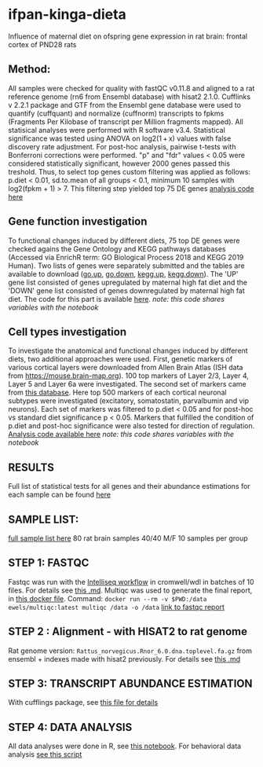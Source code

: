 # ifpan-kinga-dieta
Influence of maternal diet on ofspring gene expression in rat brain: frontal cortex of PND28 rats

## Method:
All samples were checked for quality with fastQC v0.11.8 and aligned to a rat reference genome (rn6 from Ensembl database) with hisat2 2.1.0. Cufflinks v 2.2.1 package and GTF from the Ensembl gene database were used to quantify (cuffquant) and normalize (cuffnorm) transcripts to fpkms (Fragments Per Kilobase of transcript per Million fragments mapped). All statisical analyses were performed with R software v3.4. Statistical significance was tested using ANOVA on log2(1 + x) values with false discovery rate adjustment. For post-hoc analysis, pairwise t-tests with Bonferroni corrections were performed. "p" and "fdr" values < 0.05 were considered statistically significant, however 2000 genes passed this treshold. Thus, to select top genes custom filtering was applied as follows: p.diet < 0.01, sd.to.mean of all groups < 0.1, minimum 10 samples with log2(fpkm + 1) > 7. This filtering step yielded top 75 DE genes [analysis code here](kinga-dieta.Rmd)

## Gene function investigation
To  functional changes induced by different diets, 75 top DE genes were checked agains the Gene Ontology and KEGG pathways databases (Accessed via EnrichR term: GO Biological Process 2018 and KEGG 2019 Human). Two lists of genes were separately submitted and the tables are available to download ([go.up](http://149.156.177.112/projects/ifpan-kinga-dieta/analysis/GO_up.txt), [go.down](http://149.156.177.112/projects/ifpan-kinga-dieta/analysis/GO_down.txt), [kegg.up](http://149.156.177.112/projects/ifpan-kinga-dieta/analysis/KEGG_up.txt), [kegg.down](http://149.156.177.112/projects/ifpan-kinga-dieta/analysis/KEGG_down.txt)). The 'UP' gene list consisted of genes upregulated by maternal high fat diet and the 'DOWN' gene list consisted of genes downregulated by maternal high fat diet. The code for this part is available [here](
functional-gene-analysis.R). *note: this code shares variables with the notebook*

## Cell types investigation 
To investigate the anatomical and functional changes induced by different diets, two additional approaches were used. First, genetic markers of various cortical layers were downloaded from Allen Brain Atlas (ISH data from https://mouse.brain-map.org). 100 top markers of Layer 2/3, Layer 4, Layer 5 and Layer 6a were investigated. The second set of markers came from [this database](http://research-pub.gene.com/NeuronSubtypeTranscriptomes/#study/study/GSE122100/studyReport.html). Here top 500 markers of each cortical neuronal subtypes were investigated (excitatory, somatostatin, parvalbumin and vip neurons). Each set of markers was filtered to p.diet < 0.05 and for post-hoc vs standard diet significance p < 0.05. Markers that fulfilled the condition of p.diet and post-hoc significance were also tested for direction of regulation. [Analysis code available here](cell-types-investigation.R) *note: this code shares variables with the notebook*

## RESULTS
Full list of statistical tests for all genes and their abundance estimations for each sample can be found [here](http://149.156.177.112/projects/ifpan-kinga-dieta/analysis/all-genes-anova.csv)

## SAMPLE LIST:
[full sample list here](sample-list.tsv)
80 rat brain samples
40/40 M/F
10 samples per group

## STEP 1: FASTQC
Fastqc was run with the [Intelliseq workflow](https://gitlab.com/intelliseq/workflows/raw/master/src/main/wdl/tasks/quality-check-fastqc/v0.1/quality-check-fastqc.wdl) in cromwell/wdl in batches of 10 files. For details see [this .md](run-fastqc-wdl-in-batches.md). Multiqc was used to generate the final report, in [this docker file](https://hub.docker.com/r/ewels/multiqc). Command:
`docker run --rm -v $PWD:/data ewels/multiqc:latest multiqc /data -o /data`
[link to fastqc report](http://149.156.177.112/projects/ifpan-kinga-dieta/multiqc_report.html)

## STEP 2 : Alignment - with HISAT2 to rat genome
Rat genome version: `Rattus_norvegicus.Rnor_6.0.dna.toplevel.fa.gz` from ensembl + indexes made with hisat2 previously. For details see [this .md](run-hisat2.md)

## STEP 3: TRANSCRIPT ABUNDANCE ESTIMATION
With cufflings package, see [this file for details](run-cuffquant-and-cuffnorm.md)

## STEP 4: DATA ANALYSIS
All data analyses were done in R, see [this notebook](kinga-dieta.Rmd). For behavioral data analysis [see this script](behavioral-data-analysis.R)
